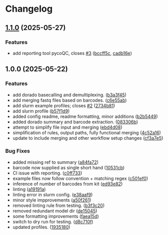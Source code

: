 # Changelog

## [1.1.0](https://github.com/MPUSP/snakemake-ont-basecalling/compare/v1.0.0...v1.1.0) (2025-05-27)


### Features

* add reporting tool pycoQC, closes [#3](https://github.com/MPUSP/snakemake-ont-basecalling/issues/3) ([bccff5c](https://github.com/MPUSP/snakemake-ont-basecalling/commit/bccff5cbcc8826b45c2d52da82a10fcc2055eda1), [cadb16e](https://github.com/MPUSP/snakemake-ont-basecalling/commit/cadb16e95a915f7abc2dfbd6e5d8064a801d571c))


## 1.0.0 (2025-05-22)


### Features

* add dorado basecalling and demultiplexing. ([b3a3f45](https://github.com/MPUSP/snakemake-ont-basecalling/commit/b3a3f45ad63741cf230cfacefeeceb5ccaf4ef61))
* add merging fastq files based on barcodes. ([c6e55ab](https://github.com/MPUSP/snakemake-ont-basecalling/commit/c6e55ab43b83ed56e0d0b10ee21e8b48db02ac44))
* add slurm example profiles; closes [#2](https://github.com/MPUSP/snakemake-ont-basecalling/issues/2) ([2734b81](https://github.com/MPUSP/snakemake-ont-basecalling/commit/2734b8195284267a133a45f9e29dfc118c68333c))
* add slurm profile ([b57f1d9](https://github.com/MPUSP/snakemake-ont-basecalling/commit/b57f1d9f5f43a7bfa87f46aa823aebcad1085577))
* added config readme, readme formatting, minor additions ([b2b5449](https://github.com/MPUSP/snakemake-ont-basecalling/commit/b2b5449cbf1d1656c0ef33ed36897412c104343f))
* added dorado summary and barcode extraction. ([083306b](https://github.com/MPUSP/snakemake-ont-basecalling/commit/083306bb1e0bebeb592ed6d2d7452e09ead3f79c))
* attempt to simplify file input and merging ([ebd4d08](https://github.com/MPUSP/snakemake-ont-basecalling/commit/ebd4d0810bab6e4b030706fe9d7d8801181a33e5))
* simplification of rules, output paths, fully functional merging ([4c52a16](https://github.com/MPUSP/snakemake-ont-basecalling/commit/4c52a16653d40942f6a3fcc950480650f5df746b))
* update to include merging and other workflow setup changes ([cf3a7e5](https://github.com/MPUSP/snakemake-ont-basecalling/commit/cf3a7e526827adba17094dfcf4c1f9a3c859b525))


### Bug Fixes

* added missing ref to summary ([a84fa72](https://github.com/MPUSP/snakemake-ont-basecalling/commit/a84fa7208aaf559cf0b4b727d0b4e819f9a130ce))
* barcode now supplied as single short hand ([10531cb](https://github.com/MPUSP/snakemake-ont-basecalling/commit/10531cb6f8ee4256e97abdcb39573e1ab6e6d5ac))
* CI issue with reporting. ([c0ff733](https://github.com/MPUSP/snakemake-ont-basecalling/commit/c0ff7332999b69baa66df5b2f632ab103f94b17d))
* example files now follow convention + matching regex ([c501ef0](https://github.com/MPUSP/snakemake-ont-basecalling/commit/c501ef0968ff9b3f2db20bcee0983312ad3e13e4))
* inference of number of barcodes from kit ([ed93e82](https://github.com/MPUSP/snakemake-ont-basecalling/commit/ed93e82303eb3f11c2433a05134cfdd0aec1f0a0))
* linting ([a19191a](https://github.com/MPUSP/snakemake-ont-basecalling/commit/a19191a254fffa482131573efa53c555812d1b05))
* linting error in slurm config. ([e38aaf9](https://github.com/MPUSP/snakemake-ont-basecalling/commit/e38aaf9e78bf01c3ec1cf3b457abb46575371037))
* minor style impprovements ([a50f261](https://github.com/MPUSP/snakemake-ont-basecalling/commit/a50f261c490733fc9d27994b7e8a2d69c33df8a8))
* removed linting rule from testing. ([b3f3c20](https://github.com/MPUSP/snakemake-ont-basecalling/commit/b3f3c20c51c2cd618ffd92392066bd61511cf599))
* removed redundant model dir ([de15045](https://github.com/MPUSP/snakemake-ont-basecalling/commit/de15045a0af590b972817533230c95c95d49d804))
* some formatting improvements ([faea15d](https://github.com/MPUSP/snakemake-ont-basecalling/commit/faea15d40f97e76b456b962977bd86799b8d9f94))
* switch to dry run for testing. ([d8c710f](https://github.com/MPUSP/snakemake-ont-basecalling/commit/d8c710f5d7a221948c485edaf1afc08736156478))
* updated profiles. ([1935180](https://github.com/MPUSP/snakemake-ont-basecalling/commit/1935180ac90366af3f1baeaf03636c2e4062e4f0))
